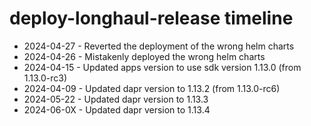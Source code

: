 # deploy-longhaul-release timeline

- 2024-04-27 - Reverted the deployment of the wrong helm charts
- 2024-04-26 - Mistakenly deployed the wrong helm charts
- 2024-04-15 - Updated apps version to use sdk version 1.13.0 (from 1.13.0-rc3)
- 2024-04-09 - Updated dapr version to 1.13.2 (from 1.13.0-rc6)
- 2024-05-22 - Updated dapr version to 1.13.3
- 2024-06-0X - Updated dapr version to 1.13.4
